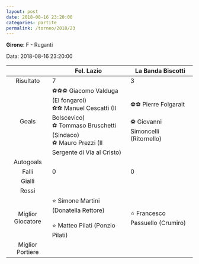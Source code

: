 ```yaml
---
layout: post
date: 2018-08-16 23:20:00
categories: partite
permalink: /torneo/2018/23
---
```

**Girone**: F - Ruganti

Data: 2018-08-16 23:20:00

| | Fel. Lazio | La Banda Biscotti |
|:-----:|-----|-----|
Risultato|7|3
Goals|⚽⚽⚽ Giacomo Valduga (El fongarol)<br/>⚽⚽ Manuel Cescatti (Il Bolscevico)<br/>⚽ Tommaso Bruschetti (Sindaco)<br/>⚽ Mauro Prezzi (Il Sergente di Via al Cristo)|⚽⚽ Pierre Folgarait<br/><br/>⚽ Giovanni Simoncelli (Ritornello)<br/>
Autogoals||
Falli|0|0
Gialli||
Rossi||
Miglior Giocatore|⭐ Simone Martini (Donatella Rettore)<br/><br/>⭐ Matteo Pilati (Ponzio Pilati)<br/>|⭐ Francesco Passuello (Crumiro)<br/>
Miglior Portiere||